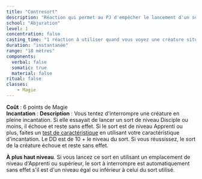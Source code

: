```yaml
---
title: "Contresort"
description: "Réaction qui permet au PJ d'empêcher le lancement d'un sort."
school: "Abjuration"
level: 1
concentration: false
casting_time: "1 réaction à utiliser quand vous voyez une créature située dans un rayon de 18 mètres autour de vous lancer un sort"
duration: "instantanée"
range: "18 mètres"
components:
  verbal: false
  somatic: true
  material: false
ritual: false
classes:
    - Magie
---
```

**Coût** : 6 points de Magie  
**Incantation** : 
**Description** : Vous tentez d'interrompre une créature en pleine incantation. Si elle essayait de lancer un sort de niveau Disciple ou moins, il échoue et reste sans effet. Si le sort est de niveau Apprenti ou plus, faites un [test de caractéristique](/utiliser-les-caracteristiques/#tests-de-caracteristique) en utilisant votre caractéristique d'incantation. Le DD est de 10 + le niveau du sort. Si vous réussissez, le sort de la créature échoue et reste sans effet.

**À plus haut niveau**. Si vous lancez ce sort en utilisant un emplacement de niveau d'Apprenti ou supérieur, le sort à interrompre est automatiquement sans effet s'il est d'un niveau égal ou inférieur à celui du sort utilisé.
